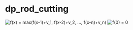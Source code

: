 # dp_rod_cutting


<img src="https://latex.codecogs.com/gif.latex?f(x)&space;=&space;max(f(x-1)&plus;v_1,&space;f(x-2)&plus;v_2,&space;...,&space;f(x-n)&plus;v_n)" title="f(x) = max(f(x-1)+v_1, f(x-2)+v_2, ..., f(x-n)+v_n)" />
<img src="https://latex.codecogs.com/gif.latex?f(0)&space;=&space;0" title="f(0) = 0" />

